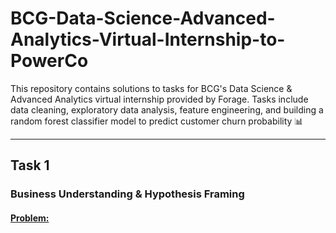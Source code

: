 # BCG-Data-Science-Advanced-Analytics-Virtual-Internship-to-PowerCo
This repository contains solutions to tasks for BCG's Data Science &amp; Advanced Analytics virtual internship provided by Forage. Tasks include data cleaning, exploratory data analysis, feature engineering, and building a random forest classifier model to predict customer churn probability 📊


---
## Task 1
### Business Understanding & Hypothesis Framing

#### <Problem:>
